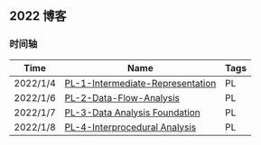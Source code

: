## 2022 博客



### 时间轴







| Time     | Name                                                         | Tags |
| -------- | ------------------------------------------------------------ | ---- |
| 2022/1/4 | [PL-1-Intermediate-Representation](../PL/Intermediate-Representation.md) | PL   |
| 2022/1/6 | [PL-2-Data-Flow-Analysis](../PL/Data-Flow-Analysis.md)       | PL   |
| 2022/1/7 | [PL-3-Data Analysis Foundation](../PL/Data-Analysis-Foundation.md) | PL   |
| 2022/1/8 | [PL-4-Interprocedural Analysis](../PL/Interprocedural-Analysis.md) | PL   |


